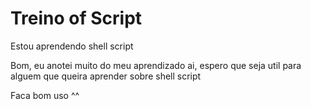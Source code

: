 # Treino of Script
<p>Estou aprendendo shell script</p>

<p>Bom, eu anotei muito do meu aprendizado ai, espero que seja util
para alguem que queira aprender sobre shell script</p>

<p>Faca bom uso ^^ </p>

